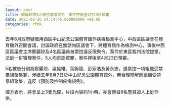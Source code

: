 ```yaml
---
layout: post
title: 鄭麗琼等5人被控違限聚令　案件押後至4月23日預審
date: 2021-02-26 14:14:46.000000000 +08:00
categories: rthk
---
```


去年8月政府疑徵用西區中山紀念公園體育館作病毒檢測中心，中西區區議會在體育館外召開會議，討論政府在無諮詢區議會下，將體育館作為檢測中心，事後中西區區議會主席鄭麗琼及4名區議員被票控違反限聚令。案件於東區裁判法院提堂，法庭一併審理案件，5人均否認控罪，案件押後至4月23日預審。

5名被告分別為鄭麗琼、梁晃維、葉錦龍、彭家浩及黃永志，遭票控一項組織受禁羣組聚集罪，涉嫌去年8月7日於中山紀念公園體育館外，無合理辯解而組織受禁羣組聚集，違反《預防及控制疾病規例》。

控方表示，將會呈上3隻光碟，片段內容約1小時，亦會傳召8名警員證人上庭作供。
